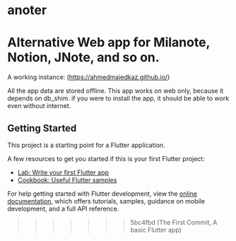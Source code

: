 # anoter
Alternative Web app for Milanote, Notion, JNote, and so on. 
=======

A working instance: (https://ahmedmajedkaz.github.io/)

All the app data are stored offline.
This app works on web only, because it depends on db_shim.
if you were to install the app, it should be able to work even without internet.

## Getting Started

This project is a starting point for a Flutter application.

A few resources to get you started if this is your first Flutter project:

- [Lab: Write your first Flutter app](https://docs.flutter.dev/get-started/codelab)
- [Cookbook: Useful Flutter samples](https://docs.flutter.dev/cookbook)

For help getting started with Flutter development, view the
[online documentation](https://docs.flutter.dev/), which offers tutorials,
samples, guidance on mobile development, and a full API reference.
>>>>>>> 5bc4fbd (The First Commit, A basic Flutter app)
